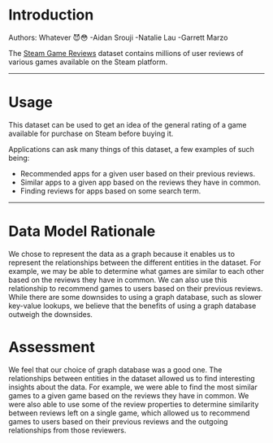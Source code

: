 # Introduction

Authors: Whatever 😈😳
-Aidan Srouji
-Natalie Lau
-Garrett Marzo

The [Steam Game Reviews](https://www.kaggle.com/datasets/najzeko/steam-reviews-2021) dataset contains millions of user reviews of various games available on the Steam platform.

---

# Usage

This dataset can be used to get an idea of the general rating of a game available for purchase on Steam before buying it.

Applications can ask many things of this dataset, a few examples of such being:

- Recommended apps for a given user based on their previous reviews.
- Similar apps to a given app based on the reviews they have in common.
- Finding reviews for apps based on some search term.

---

# Data Model Rationale

We chose to represent the data as a graph because it enables us to represent the relationships between the different entities in the dataset. For example, we may be able to determine what games are similar to each other based on the reviews they have in common. We can also use this relationship to recommend games to users based on their previous reviews. While there are some downsides to using a graph database, such as slower key-value lookups, we believe that the benefits of using a graph database outweigh the downsides.

# Assessment

We feel that our choice of graph database was a good one. The relationships between entities in the dataset allowed us to find interesting insights about the data. For example, we were able to find the most similar games to a given game based on the reviews they have in common. We were also able to use some of the review properties to determine similarity between reviews left on a single game, which allowed us to recommend games to users based on their previous reviews and the outgoing relationships from those reviewers.